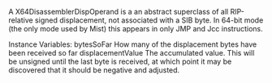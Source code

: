 A X64DisassemblerDispOperand is a an abstract superclass of all RIP-relative signed displacement, not associated with a SIB byte. 
In 64-bit mode (the only mode used by Mist) this appears in only JMP and Jcc instructions.

Instance Variables:
	bytesSoFar	<Integer> How many of the displacement bytes have been received so far
	displacementValue	<Integer> The accumulated value. This will be unsigned until the last byte is received, at which point it may be discovered that it should be negative and adjusted.